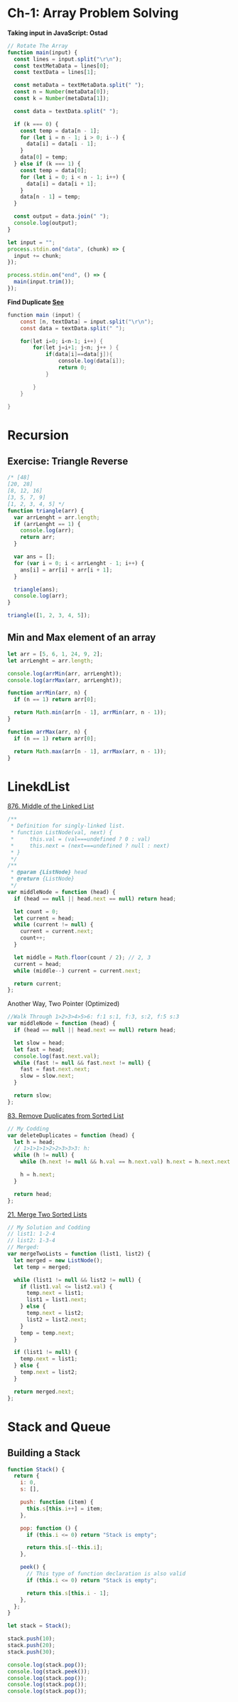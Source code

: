 # Ch-1: Array Problem Solving

**Taking input in JavaScript: Ostad**

```javascript
// Rotate The Array
function main(input) {
  const lines = input.split("\r\n");
  const textMetaData = lines[0];
  const textData = lines[1];

  const metaData = textMetaData.split(" ");
  const n = Number(metaData[0]);
  const k = Number(metaData[1]);

  const data = textData.split(" ");

  if (k === 0) {
    const temp = data[n - 1];
    for (let i = n - 1; i > 0; i--) {
      data[i] = data[i - 1];
    }
    data[0] = temp;
  } else if (k === 1) {
    const temp = data[0];
    for (let i = 0; i < n - 1; i++) {
      data[i] = data[i + 1];
    }
    data[n - 1] = temp;
  }

  const output = data.join(" ");
  console.log(output);
}

let input = "";
process.stdin.on("data", (chunk) => {
  input += chunk;
});

process.stdin.on("end", () => {
  main(input.trim());
});
```

**Find Duplicate [See](https://codemama.io/codetest/participate/5e4cd069-90e3-450b-be7d-9234ac1b5d5d/problems/find-duplicate)**

```java
function main (input) {
    const [n, textData] = input.split("\r\n");
    const data = textData.split(" ");

    for(let i=0; i<n-1; i++) {
        for(let j=i+1; j<n; j++ ) {
            if(data[i]==data[j]){
                console.log(data[i]);
                return 0;
            }

        }
    }

}
```

# Recursion

## Exercise: Triangle Reverse

```javascript
/* [48]
[20, 28]
[8, 12, 16]
[3, 5, 7, 9]
[1, 2, 3, 4, 5] */
function triangle(arr) {
  var arrLenght = arr.length;
  if (arrLenght == 1) {
    console.log(arr);
    return arr;
  }

  var ans = [];
  for (var i = 0; i < arrLenght - 1; i++) {
    ans[i] = arr[i] + arr[i + 1];
  }

  triangle(ans);
  console.log(arr);
}

triangle([1, 2, 3, 4, 5]);
```

## Min and Max element of an array

```javascript
let arr = [5, 6, 1, 24, 9, 2];
let arrLenght = arr.length;

console.log(arrMin(arr, arrLenght));
console.log(arrMax(arr, arrLenght));

function arrMin(arr, n) {
  if (n == 1) return arr[0];

  return Math.min(arr[n - 1], arrMin(arr, n - 1));
}

function arrMax(arr, n) {
  if (n == 1) return arr[0];

  return Math.max(arr[n - 1], arrMax(arr, n - 1));
}
```

# LinekdList

[876. Middle of the Linked List](https://leetcode.com/problems/middle-of-the-linked-list)

```js
/**
 * Definition for singly-linked list.
 * function ListNode(val, next) {
 *     this.val = (val===undefined ? 0 : val)
 *     this.next = (next===undefined ? null : next)
 * }
 */
/**
 * @param {ListNode} head
 * @return {ListNode}
 */
var middleNode = function (head) {
  if (head == null || head.next == null) return head;

  let count = 0;
  let current = head;
  while (current != null) {
    current = current.next;
    count++;
  }

  let middle = Math.floor(count / 2); // 2, 3
  current = head;
  while (middle--) current = current.next;

  return current;
};
```

Another Way, Two Pointer (Optimized)

```js
//Walk Through 1>2>3>4>5>6: f:1 s:1, f:3, s:2, f:5 s:3
var middleNode = function (head) {
  if (head == null || head.next == null) return head;

  let slow = head;
  let fast = head;
  console.log(fast.next.val);
  while (fast != null && fast.next != null) {
    fast = fast.next.next;
    slow = slow.next;
  }

  return slow;
};
```

[83. Remove Duplicates from Sorted List](https://leetcode.com/problems/remove-duplicates-from-sorted-list)

```js
// My Codding
var deleteDuplicates = function (head) {
  let h = head;
  // 1>1>1>1>2>2>3>3>3: h:
  while (h != null) {
    while (h.next != null && h.val == h.next.val) h.next = h.next.next;

    h = h.next;
  }

  return head;
};
```

[21. Merge Two Sorted Lists](https://leetcode.com/problems/merge-two-sorted-lists)

```js
// My Solution and Codding
// list1: 1-2-4
// list2: 1-3-4
// Merged:
var mergeTwoLists = function (list1, list2) {
  let merged = new ListNode();
  let temp = merged;

  while (list1 != null && list2 != null) {
    if (list1.val <= list2.val) {
      temp.next = list1;
      list1 = list1.next;
    } else {
      temp.next = list2;
      list2 = list2.next;
    }
    temp = temp.next;
  }

  if (list1 != null) {
    temp.next = list1;
  } else {
    temp.next = list2;
  }

  return merged.next;
};
```

# Stack and Queue

## Building a Stack

```js
function Stack() {
  return {
    i: 0,
    s: [],

    push: function (item) {
      this.s[this.i++] = item;
    },

    pop: function () {
      if (this.i <= 0) return "Stack is empty";

      return this.s[--this.i];
    },

    peek() {
      // This type of function declaration is also valid
      if (this.i <= 0) return "Stack is empty";

      return this.s[this.i - 1];
    },
  };
}

let stack = Stack();

stack.push(10);
stack.push(20);
stack.push(30);

console.log(stack.pop());
console.log(stack.peek());
console.log(stack.pop());
console.log(stack.pop());
console.log(stack.pop());
```
